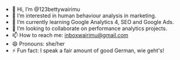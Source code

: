 - 👋 Hi, I’m @123bettywairimu
- 👀 I’m interested in human behaviour analysis in marketing.
- 🌱 I’m currently learning Google Analytics 4, SEO and Google Ads.
- 💞️ I’m looking to collaborate on performance analytics projects.
- 📫 How to reach me: inboxwairimu@gmail.com
- 😄 Pronouns: she/her
- ⚡ Fun fact: I speak a fair amount of good German, wie geht's!

<!---
123bettywairimu/123bettywairimu is a ✨ special ✨ repository because its `README.md` (this file) appears on your GitHub profile.
You can click the Preview link to take a look at your changes.
--->
